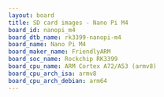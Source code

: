 ```yaml
---
layout: board
title: SD card images - Nano Pi M4
board_id: nanopi_m4
board_dtb_name: rk3399-nanopi-m4
board_name: Nano Pi M4
board_maker_name: FriendlyARM
board_soc_name: Rockchip RK3399
board_cpu_name: ARM Cortex A72/A53 (armv8)
board_cpu_arch_isa: armv8
board_cpu_arch_debian: arm64
---
```

